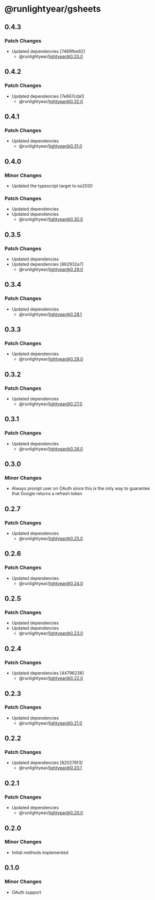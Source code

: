 # @runlightyear/gsheets

## 0.4.3

### Patch Changes

- Updated dependencies [7469fbe82]
  - @runlightyear/lightyear@0.33.0

## 0.4.2

### Patch Changes

- Updated dependencies [7e667cda1]
  - @runlightyear/lightyear@0.32.0

## 0.4.1

### Patch Changes

- Updated dependencies
  - @runlightyear/lightyear@0.31.0

## 0.4.0

### Minor Changes

- Updated the typescript target to es2020

### Patch Changes

- Updated dependencies
- Updated dependencies
  - @runlightyear/lightyear@0.30.0

## 0.3.5

### Patch Changes

- Updated dependencies
- Updated dependencies [862932a7]
  - @runlightyear/lightyear@0.29.0

## 0.3.4

### Patch Changes

- Updated dependencies
  - @runlightyear/lightyear@0.28.1

## 0.3.3

### Patch Changes

- Updated dependencies
  - @runlightyear/lightyear@0.28.0

## 0.3.2

### Patch Changes

- Updated dependencies
  - @runlightyear/lightyear@0.27.0

## 0.3.1

### Patch Changes

- Updated dependencies
  - @runlightyear/lightyear@0.26.0

## 0.3.0

### Minor Changes

- Always prompt user on OAuth since this is the only way to guarantee that Google returns a refresh token

## 0.2.7

### Patch Changes

- Updated dependencies
  - @runlightyear/lightyear@0.25.0

## 0.2.6

### Patch Changes

- Updated dependencies
  - @runlightyear/lightyear@0.24.0

## 0.2.5

### Patch Changes

- Updated dependencies
- Updated dependencies
  - @runlightyear/lightyear@0.23.0

## 0.2.4

### Patch Changes

- Updated dependencies [44796238]
  - @runlightyear/lightyear@0.22.0

## 0.2.3

### Patch Changes

- Updated dependencies
  - @runlightyear/lightyear@0.21.0

## 0.2.2

### Patch Changes

- Updated dependencies [820276f3]
  - @runlightyear/lightyear@0.20.1

## 0.2.1

### Patch Changes

- Updated dependencies
  - @runlightyear/lightyear@0.20.0

## 0.2.0

### Minor Changes

- Initial methods implemented

## 0.1.0

### Minor Changes

- OAuth support

